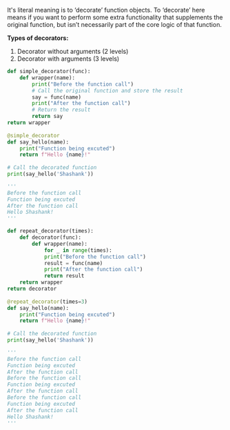 It's literal meaning is to ‘decorate’ function objects. To ‘decorate’ here means if you want to perform some extra functionality that supplements the original function, but isn’t necessarily part of the core logic of that function.

**Types of decorators:**

1. Decorator without arguments (2 levels)
2. Decorator with arguments (3 levels)

```python
def simple_decorator(func):  
	def wrapper(name):  
		print("Before the function call")  
		# Call the original function and store the result  
		say = func(name)  
		print("After the function call")  
		# Return the result  
		return say  
return wrapper  
  
@simple_decorator  
def say_hello(name):  
	print("Function being excuted")  
	return f"Hello {name}!"  
  
# Call the decorated function  
print(say_hello('Shashank'))

'''
Before the function call  
Function being excuted  
After the function call  
Hello Shashank!
'''
```



```python
def repeat_decorator(times):  
	def decorator(func):  
		def wrapper(name):  
			for _ in range(times):  
			print("Before the function call")  
			result = func(name)  
			print("After the function call")  
			return result  
	return wrapper  
return decorator  
  
@repeat_decorator(times=3)  
def say_hello(name):  
	print("Function being excuted")  
	return f"Hello {name}!"  
  
# Call the decorated function  
print(say_hello('Shashank'))

'''
Before the function call  
Function being excuted  
After the function call  
Before the function call  
Function being excuted  
After the function call  
Before the function call  
Function being excuted  
After the function call  
Hello Shashank!
'''
```
